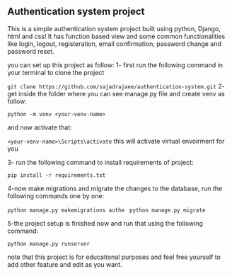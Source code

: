 ## Authentication system project 

This is a simple authentication system project built using python, Django, html and css! It
has function based view and some common functionalities like login, logout, registeration, email 
 confirmation, password change and password reset.

you can set up this project as follow:
1- first run the following command in your terminal to clone the project

```git clone https://github.com/sajadrajaee/authentication-system.git```
2- get inside the folder where you can see manage.py file and create venv as follow:

  ```python -m venv <your-venv-name>```
  
and now activate that: 

  ```<your-venv-name>\Scripts\activate```
this will activate virtual envoirment for you

3- run the following command to install requirements of project: 

  ```pip install -r requirements.txt ```

4-now make migrations and migrate the changes to the database, run the following commands one by one:

  ```python manage.py makemigrations authe ```
  ```python manage.py migrate ```


5-the project setup is finished now and run that using the following command:

  ```python manage.py runserver```


note that this project is for educational purposes and feel free yourself to add other feature 
and edit as you want. 
